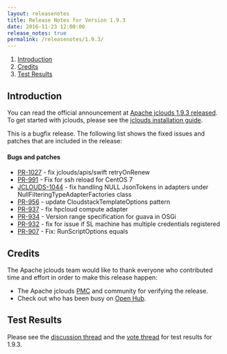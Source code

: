 ```yaml
---
layout: releasenotes
title: Release Notes for Version 1.9.3
date: 2016-11-23 12:00:00
release_notes: true
permalink: /releasenotes/1.9.3/
---
```


1. [Introduction](#intro)
1. [Credits](#credits)
1. [Test Results](#test)

## <a id="intro"></a>Introduction

You can read the official announcement at [Apache jclouds 1.9.3 released](http://markmail.org/thread/qlapnppmfbilje7p). To get started with jclouds, please see the [jclouds installation guide](/start/install/).

This is a bugfix release. The following list shows the fixed issues and patches that are included in the release:

#### Bugs and patches

* <a href='https://github.com/jclouds/jclouds/pull/1027'>PR-1027</a> - fix jclouds/apis/swift retryOnRenew
* <a href='https://github.com/jclouds/jclouds/pull/991'>PR-991</a> - Fix for ssh reload for CentOS 7
* <a href='https://issues.apache.org/jira/browse/JCLOUDS-1044'>JCLOUDS-1044</a> - fix handling NULL JsonTokens in adapters under NullFilteringTypeAdapterFactories class
* <a href='https://github.com/jclouds/jclouds/pull/956'>PR-956</a> - update CloudstackTemplateOptions pattern
* <a href='https://github.com/jclouds/jclouds/pull/937'>PR-937</a> - fix hpcloud compute adapter
* <a href='https://github.com/jclouds/jclouds/pull/934'>PR-934</a> - Version range specification for guava in OSGi
* <a href='https://github.com/jclouds/jclouds/pull/932'>PR-932</a> - fix for issue if SL machine has multiple credentials registered
* <a href='https://github.com/jclouds/jclouds/pull/907'>PR-907</a> - Fix: RunScriptOptions equals

## <a id="credits"></a>Credits

The Apache jclouds team would like to thank everyone who contributed time and effort in order to make this release happen:

* The Apache jclouds [PMC](http://people.apache.org/committers-by-project.html#jclouds-pmc) and community for verifying the release.
* Check out who has been busy on [Open Hub](https://www.openhub.net/p/jclouds/contributors?query=&sort=latest_commit).

## <a id="test"></a>Test Results

Please see the [discussion thread](http://markmail.org/thread/lmt6gseuwv5u3tgn) and the [vote thread](http://markmail.org/thread/wfr6psgxz7bq3sap) for test results for 1.9.3.
